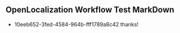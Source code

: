 ## OpenLocalization Workflow Test MarkDown
* 10eeb652-3fed-4584-964b-fff1789a8c42 
thanks!<!--HONumber=Jul16_HO2-->